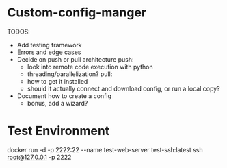 # Custom-config-manger
TODOS:
- Add testing framework
- Errors and edge cases
- Decide on push or pull architecture
    push:
    - look into remote code execution with python
    - threading/parallelization?
    pull:
    - how to get it installed
    - should it actually connect and download config, or run a local copy?
- Document how to create a config
    - bonus, add a wizard?

# Test Environment
docker run -d -p 2222:22 --name test-web-server test-ssh:latest
ssh root@127.0.0.1 -p 2222